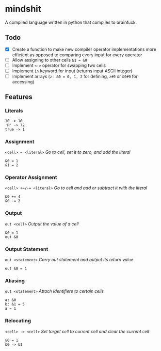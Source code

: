 # mindshit
A compiled language written in python that compiles to brainfuck.

## Todo

- [x] Create a function to make new compiler operator implementations more efficient as opposed to comparing every input for every operator
- [ ] Allow assigning to other cells `&1 = &0`
- [ ] Implement `<->` operator for swapping two cells
- [ ] Implement `in` keyword for input (returns input ASCII integer)
- [ ] Implement arrays (`z: &0 = 0, 1, 2` for defining, `z#0` or `&0#0` for accessing)

## Features

### Literals
    10 -> 10
    'H' -> 72
    true -> 1

### Assignment
`<cell> = <literal>`
*Go to cell, set it to zero, and add the literal*

    &0 = 1
    &1 = 2

### Operator Assignment
`<cell> +=/-= <literal>`
*Go to cell and add or subtract it with the literal*

    &0 += 4
    &0 -= 2

### Output
`out <cell>`
*Output the value of a cell*

    &0 = 1
    out &0

### Output Statement
`out <statement>`
*Carry out statement and output its return value*

    out &0 = 1

### Aliasing
`out <statement>`
*Attach identifiers to certain cells*

    a: &0
    b: &1 = 5
    a = 1

### Relocating
`<cell> -> <cell>`
*Set target cell to current cell and clear the current cell*

    &0 = 1
    &0 -> &1